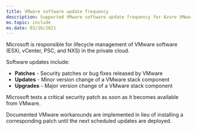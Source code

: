 ```yaml
---
title: VMware software update frequency
description: Supported VMware software update frequency for Azure VMware Solution.
ms.topic: include
ms.date: 03/16/2021
---
```


<!-- Used in faq.md and concepts-private-clouds-clusters.md -->

Microsoft is responsible for lifecycle management of VMware software (ESXi, vCenter, PSC, and NXS) in the private cloud.

Software updates include:

- **Patches** - Security patches or bug fixes released by VMware
- **Updates** - Minor version change of a VMware stack component
- **Upgrades** - Major version change of a VMware stack component

Microsoft tests a critical security patch as soon as it becomes available from VMware.

Documented VMware workarounds are implemented in lieu of installing a corresponding patch until the next scheduled updates are deployed. 